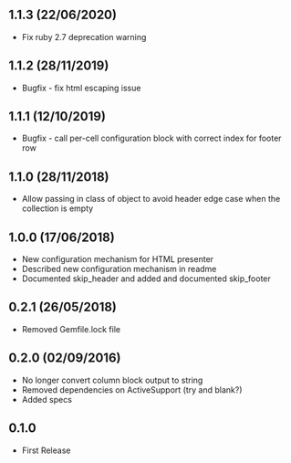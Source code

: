 ## 1.1.3 (22/06/2020)

* Fix ruby 2.7 deprecation warning

## 1.1.2 (28/11/2019)

* Bugfix - fix html escaping issue

## 1.1.1 (12/10/2019)

* Bugfix - call per-cell configuration block with correct index for footer row

## 1.1.0 (28/11/2018)

* Allow passing in class of object to avoid header edge case when the collection is empty

## 1.0.0 (17/06/2018)

* New configuration mechanism for HTML presenter
* Described new configuration mechanism in readme
* Documented skip_header and added and documented skip_footer

## 0.2.1 (26/05/2018)

* Removed Gemfile.lock file

## 0.2.0 (02/09/2016)

* No longer convert column block output to string
* Removed dependencies on ActiveSupport (try and blank?)
* Added specs

## 0.1.0

* First Release
